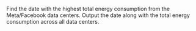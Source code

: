 Find the date with the highest total energy consumption from the Meta/Facebook data centers. 
Output the date along with the total energy consumption across all data centers.